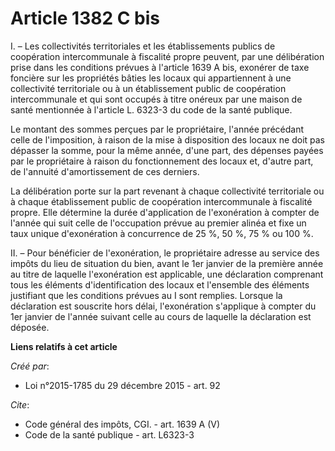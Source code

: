 # Article 1382 C bis

I. – Les collectivités territoriales et les établissements publics de coopération intercommunale à fiscalité propre peuvent,
par une délibération prise dans les conditions prévues à l'article 1639 A bis, exonérer de taxe foncière sur les propriétés
bâties les locaux qui appartiennent à une collectivité territoriale ou à un établissement public de coopération
intercommunale et qui sont occupés à titre onéreux par une maison de santé mentionnée à l'article L. 6323-3 du code de la
santé publique. 

Le montant des sommes perçues par le propriétaire, l'année précédant celle de l'imposition, à raison de la mise à disposition
des locaux ne doit pas dépasser la somme, pour la même année, d'une part, des dépenses payées par le propriétaire à raison du
fonctionnement des locaux et, d'autre part, de l'annuité d'amortissement de ces derniers. 

La délibération porte sur la part revenant à chaque collectivité territoriale ou à chaque établissement public de coopération
intercommunale à fiscalité propre. Elle détermine la durée d'application de l'exonération à compter de l'année qui suit celle
de l'occupation prévue au premier alinéa et fixe un taux unique d'exonération à concurrence de 25 %, 50 %, 75 % ou 100 %. 

II. – Pour bénéficier de l'exonération, le propriétaire adresse au service des impôts du lieu de situation du bien, avant le
1er janvier de la première année au titre de laquelle l'exonération est applicable, une déclaration comprenant tous les
éléments d'identification des locaux et l'ensemble des éléments justifiant que les conditions prévues au I sont remplies.
Lorsque la déclaration est souscrite hors délai, l'exonération s'applique à compter du 1er janvier de l'année suivant celle
au cours de laquelle la déclaration est déposée.

**Liens relatifs à cet article**

_Créé par_:

  - Loi n°2015-1785 du 29 décembre 2015 - art. 92

_Cite_:

  - Code général des impôts, CGI. - art. 1639 A (V)
  - Code de la santé publique - art. L6323-3
